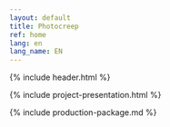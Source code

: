 ```yaml
---
layout: default
title: Photocreep
ref: home
lang: en
lang_name: EN
---
```


{% include header.html %}

{% include project-presentation.html %}

{% include production-package.md %}

